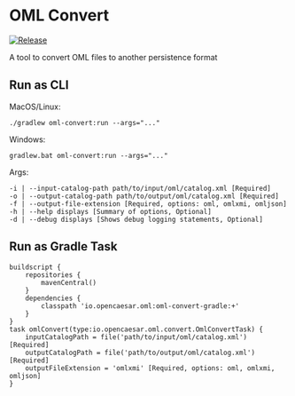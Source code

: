 # OML Convert

[![Release](https://img.shields.io/github/v/tag/opencaesar/oml-tools?label=release)](https://github.com/opencaesar/oml-tools/releases/latest)

A tool to convert OML files to another persistence format

## Run as CLI

MacOS/Linux:
```
./gradlew oml-convert:run --args="..."
```
Windows:
```
gradlew.bat oml-convert:run --args="..."
```
Args:
```
-i | --input-catalog-path path/to/input/oml/catalog.xml [Required]
-o | --output-catalog-path path/to/output/oml/catalog.xml [Required]
-f | --output-file-extension [Required, options: oml, omlxmi, omljson]
-h | --help displays [Summary of options, Optional]
-d | --debug displays [Shows debug logging statements, Optional]
```

## Run as Gradle Task
```
buildscript {
	repositories {
  		mavenCentral()
	}
	dependencies {
		classpath 'io.opencaesar.oml:oml-convert-gradle:+'
	}
}
task omlConvert(type:io.opencaesar.oml.convert.OmlConvertTask) {
	inputCatalogPath = file('path/to/input/oml/catalog.xml') [Required] 
	outputCatalogPath = file('path/to/output/oml/catalog.xml') [Required]
	outputFileExtension = 'omlxmi' [Required, options: oml, omlxmi, omljson]
}               
```
